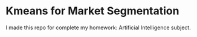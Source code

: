 # Kmeans for Market Segmentation
I made this repo for complete my homework: Artificial Intelligence subject.
